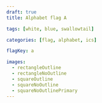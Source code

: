 ```yaml
---
draft: true
title: Alphabet flag A

tags: [white, blue, swallowtail]

categories: [flag, alphabet, ics]

flagKey: a

images:
  - rectangleOutline
  - rectangleNoOutline
  - squareOutline
  - squareNoOutline
  - squareNoOutlinePrimary
---
```

